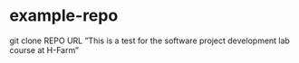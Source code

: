 # example-repo
git clone REPO URL
 ”This is a test for the software project development lab course at H-Farm”
